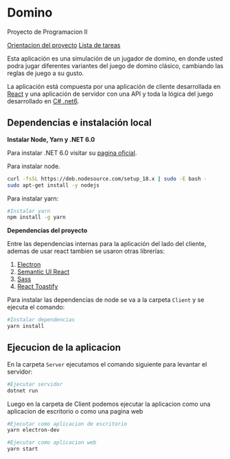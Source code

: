 # Domino

Proyecto de Programacion II

[Orientacion del proyecto](https://github.com/matcom/domino)
[Lista de tareas](https://github.com/cmglezpdev/Domino/projects/1)

Esta aplicación es una simulación de un jugador de domino, en donde usted podra jugar diferentes variantes del juego de domino clásico, cambiando las reglas de juego a su gusto.

La aplicación está compuesta por una aplicación de cliente desarrollada en [React](https://es.reactjs.org/) y una aplicación de servidor con una API y toda la lógica del juego desarrollado en [C# .net6](https://docs.microsoft.com/en-us/dotnet/).


## Dependencias e instalación local

**Instalar Node, Yarn y .NET 6.0**

Para instalar .NET 6.0 visitar su [pagina oficial](https://dotnet.microsoft.com/en-us/download/dotnet/6.0).

Para instalar node.

```bash
curl -fsSL https://deb.nodesource.com/setup_18.x | sudo -E bash -
sudo apt-get install -y nodejs
```



Para instalar yarn:

```bash
#Instalar yarn
npm install -g yarn
```

**Dependencias del proyecto**

Entre las dependencias internas para la aplicación del lado del cliente, ademas de usar react tambien se usaron otras librerías:

1. [Electron](https://www.electronjs.org/)
2. [Semantic UI React](https://react.semantic-ui.com/)
3. [Sass](https://sass-lang.com/documentation)
4. [React Toastify](https://fkhadra.github.io/react-toastify/introduction)

Para instalar las dependencias de node se va a la carpeta `Client` y se ejecuta el comando:

```bash
#Instalar dependencias
yarn install
```

## Ejecucion de la aplicacion

En la carpeta `Server` ejecutamos el comando siguiente para levantar el servidor:

```bash
#Ejecutar servidor
dotnet run
```

Luego en la carpeta de Client podemos ejecutar la aplicacion como una aplicacion de escritorio o como una pagina web

``` bash
#Ejecutar como aplicacion de escritorio
yarn electron-dev

#Ejecutar como aplicacion web
yarn start
```
